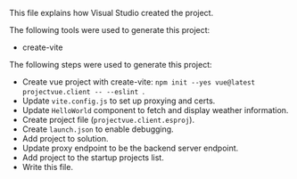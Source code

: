 This file explains how Visual Studio created the project.

The following tools were used to generate this project:
- create-vite

The following steps were used to generate this project:
- Create vue project with create-vite: `npm init --yes vue@latest projectvue.client -- --eslint `.
- Update `vite.config.js` to set up proxying and certs.
- Update `HelloWorld` component to fetch and display weather information.
- Create project file (`projectvue.client.esproj`).
- Create `launch.json` to enable debugging.
- Add project to solution.
- Update proxy endpoint to be the backend server endpoint.
- Add project to the startup projects list.
- Write this file.

